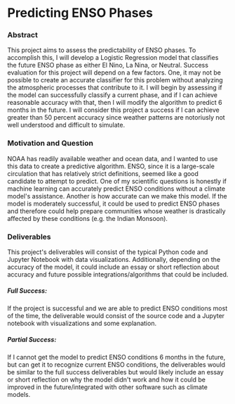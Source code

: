 # Predicting ENSO Phases
### Abstract
This project aims to assess the predictability of ENSO phases. To accomplish this, I will develop a Logistic Regression model that classifies the future ENSO phase as either El Nino, La Nina, or Neutral. Success evaluation for this project will depend on a few factors. One, it may not be possible to create an accurate classifier for this problem without analyzing the atmospheric processes that contribute to it. I will begin by assessing if the model can successfully classify a current phase, and if I can achieve reasonable accuracy with that, then I will modify the algorithm to predict 6 months in the future. I will consider this project a success if I can achieve greater than 50 percent accuracy since weather patterns are notoriusly not well understood and difficult to simulate.

### Motivation and Question
NOAA has readily available weather and ocean data, and I wanted to use this data to create a predictive algorithm. ENSO, since it is a large-scale circulation that has relatively strict definitions, seemed like a good candidate to attempt to predict. One of my scientific questions is honestly if machine learning can accurately predict ENSO conditions without a climate model's assistance. Another is how accurate can we make this model. If the model is moderately successful, it could be used to predict ENSO phases and therefore could help prepare communities whose weather is drastically affected by these conditions (e.g. the Indian Monsoon).

### Deliverables
This project's deliverables will consist of the typical Python code and Jupyter Notebook with data visualizations. Additionally, depending on the accuracy of the model, it could include an essay or short reflection about accuracy and future possible integrations/algorithms that could be included.

##### Full Success:
If the project is successful and we are able to predict ENSO conditions most of the time, the deliverable would consist of the source code and a Jupyter notebook with visualizations and some explanation.

##### Partial Success:
If I cannot get the model to predict ENSO conditions 6 months in the future, but can get it to recognize current ENSO conditions, the deliverables would be similar to the full success deliverables but would likely include an essay or short reflection on why the model didn't work and how it could be improved in the future/integrated with other software such as climate models.